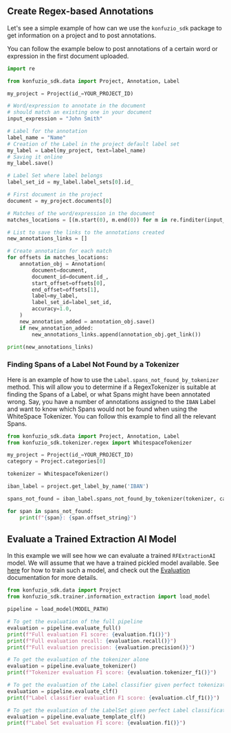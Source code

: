## Create Regex-based Annotations

Let's see a simple example of how can we use the `konfuzio_sdk` package to get information on a project and to post annotations.

You can follow the example below to post annotations of a certain word or expression in the first document uploaded.

```python
import re

from konfuzio_sdk.data import Project, Annotation, Label

my_project = Project(id_=YOUR_PROJECT_ID)

# Word/expression to annotate in the document
# should match an existing one in your document
input_expression = "John Smith"

# Label for the annotation
label_name = "Name"
# Creation of the Label in the project default label set
my_label = Label(my_project, text=label_name)
# Saving it online
my_label.save()

# Label Set where label belongs
label_set_id = my_label.label_sets[0].id_

# First document in the project
document = my_project.documents[0]

# Matches of the word/expression in the document
matches_locations = [(m.start(0), m.end(0)) for m in re.finditer(input_expression, document.text)]

# List to save the links to the annotations created
new_annotations_links = []

# Create annotation for each match
for offsets in matches_locations:
    annotation_obj = Annotation(
        document=document,
        document_id=document.id_,
        start_offset=offsets[0],
        end_offset=offsets[1],
        label=my_label,
        label_set_id=label_set_id,
        accuracy=1.0,
    )
    new_annotation_added = annotation_obj.save()
    if new_annotation_added:
        new_annotations_links.append(annotation_obj.get_link())

print(new_annotations_links)

```


### Finding Spans of a Label Not Found by a Tokenizer

Here is an example of how to use the `Label.spans_not_found_by_tokenizer` method. This will allow you to determine if a RegexTokenizer is suitable at finding the Spans of a Label, or what Spans might have been annotated wrong. Say, you have a number of annotations assigned to the `IBAN` Label and want to know which Spans would not be found when using the WhiteSpace Tokenizer. You can follow this example to find all the relevant Spans.

```python
from konfuzio_sdk.data import Project, Annotation, Label
from konfuzio_sdk.tokenizer.regex import WhitespaceTokenizer

my_project = Project(id_=YOUR_PROJECT_ID)
category = Project.categories[0]

tokenizer = WhitespaceTokenizer()

iban_label = project.get_label_by_name('IBAN')

spans_not_found = iban_label.spans_not_found_by_tokenizer(tokenizer, categories=[category])

for span in spans_not_found:
    print(f"{span}: {span.offset_string}")

```

## Evaluate a Trained Extraction AI Model

In this example we will see how we can evaluate a trained `RFExtractionAI` model. We will assume that we have a trained pickled model available. See [here](https://dev.konfuzio.com/sdk/examples/examples.html#train-a-konfuzio-sdk-model-to-extract-information-from-payslip-documents) for how to train such a model, and check out the [Evaluation](https://dev.konfuzio.com/sdk/sourcecode.html#evaluation) documentation for more details.

```python
from konfuzio_sdk.data import Project
from konfuzio_sdk.trainer.information_extraction import load_model

pipeline = load_model(MODEL_PATH)

# To get the evaluation of the full pipeline
evaluation = pipeline.evaluate_full()
print(f"Full evaluation F1 score: {evaluation.f1()}")
print(f"Full evaluation recall: {evaluation.recall()}")
print(f"Full evaluation precision: {evaluation.precision()}")

# To get the evaluation of the tokenizer alone
evaluation = pipeline.evaluate_tokenizer()
print(f"Tokenizer evaluation F1 score: {evaluation.tokenizer_f1()}")

# To get the evaluation of the Label classifier given perfect tokenization
evaluation = pipeline.evaluate_clf()
print(f"Label classifier evaluation F1 score: {evaluation.clf_f1()}")

# To get the evaluation of the LabelSet given perfect Label classification
evaluation = pipeline.evaluate_template_clf()
print(f"Label Set evaluation F1 score: {evaluation.f1()}")

```